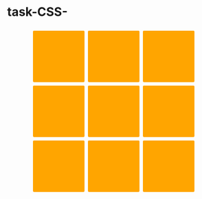 # task-CSS-
<!DOCTYPE html>
<html>
<meta charset="UTF-8">
<meta name="viewport" content="width=device-width, initial-scale=1">
<head>
  <title>任务1</title>
  <style type="text/css"> 
  *{margin: 10px；padding:0;}
        #box {margin:0 auto;
          width:400px;
          height: 400px; 
        }
        #block{ float:left; 
               background-color:orange; 
               height: 30%;
               width: 30%;
               border-radius: 2%; 
               margin-left:2%; 
               margin-top: 2%;  
             }
     </style>  
<body>
        <div id="box">
              <div id="block">
             </div>
              <div id="block">
             </div>
            <div id="block">
             </div>
             <div id="block">
             </div>
              <div id="block">
             </div>
            <div id="block">
             </div>
             <div id="block">
             </div>
              <div id="block">
             </div>
            <div id="block">
             </div>
       </div>
</body>
</html>
